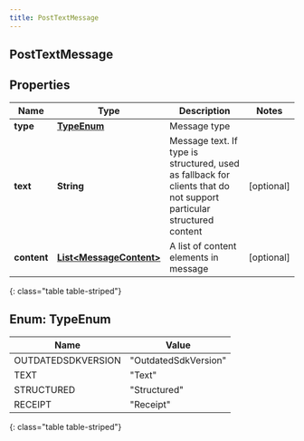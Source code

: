 ```yaml
---
title: PostTextMessage
---
```


## PostTextMessage

## Properties

| Name        | Type                                                                     | Description                                                                                                         | Notes      |
| ----------- | ------------------------------------------------------------------------ | ------------------------------------------------------------------------------------------------------------------- | ---------- |
| **type**    | [**TypeEnum**](#TypeEnum)<!---->                                         | Message type                                                                                                        |            |
| **text**    | <!----><!---->**String**<!---->                                          | Message text. If type is structured, used as fallback for clients that do not support particular structured content | [optional] |
| **content** | <!----><!---->[**List&lt;MessageContent&gt;**](MessageContent.md)<!----> | A list of content elements in message                                                                               | [optional] |

{: class="table table-striped"}

<a name="TypeEnum"></a>

## Enum: TypeEnum

| Name               | Value                          |
| ------------------ | ------------------------------ |
| OUTDATEDSDKVERSION | &quot;OutdatedSdkVersion&quot; |
| TEXT               | &quot;Text&quot;               |
| STRUCTURED         | &quot;Structured&quot;         |
| RECEIPT            | &quot;Receipt&quot;            |

{: class="table table-striped"}
